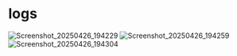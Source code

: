 # logs
![Screenshot_20250426_194229](https://github.com/user-attachments/assets/52496e8e-439f-46cc-bf2a-a2b18d0d7f07)
![Screenshot_20250426_194259](https://github.com/user-attachments/assets/4d4b6f1b-1e9c-4fc6-bd02-6cc86c55cfaa)
![Screenshot_20250426_194304](https://github.com/user-attachments/assets/c1252ac8-f9d7-4491-a8ac-722c3537b524)
